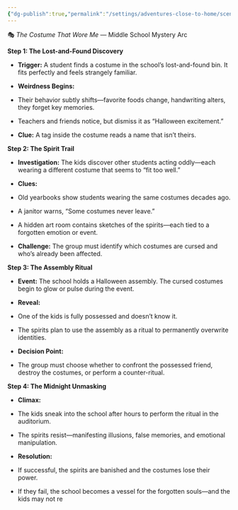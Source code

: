 ```yaml
---
{"dg-publish":true,"permalink":"/settings/adventures-close-to-home/scenario-the-costume-that-wore-me/"}
---
```


🎭 _The Costume That Wore Me_ — Middle School Mystery Arc

**Step 1: The Lost-and-Found Discovery**

- **Trigger:** A student finds a costume in the school’s lost-and-found bin. It fits perfectly and feels strangely familiar.
- **Weirdness Begins:**

- Their behavior subtly shifts—favorite foods change, handwriting alters, they forget key memories.
- Teachers and friends notice, but dismiss it as “Halloween excitement.”

- **Clue:** A tag inside the costume reads a name that isn’t theirs.

**Step 2: The Spirit Trail**

- **Investigation:** The kids discover other students acting oddly—each wearing a different costume that seems to “fit too well.”
- **Clues:**

- Old yearbooks show students wearing the same costumes decades ago.
- A janitor warns, “Some costumes never leave.”
- A hidden art room contains sketches of the spirits—each tied to a forgotten emotion or event.

- **Challenge:** The group must identify which costumes are cursed and who’s already been affected.

**Step 3: The Assembly Ritual**

- **Event:** The school holds a Halloween assembly. The cursed costumes begin to glow or pulse during the event.
- **Reveal:**

- One of the kids is fully possessed and doesn’t know it.
- The spirits plan to use the assembly as a ritual to permanently overwrite identities.

- **Decision Point:**

- The group must choose whether to confront the possessed friend, destroy the costumes, or perform a counter-ritual.

**Step 4: The Midnight Unmasking**

- **Climax:**

- The kids sneak into the school after hours to perform the ritual in the auditorium.
- The spirits resist—manifesting illusions, false memories, and emotional manipulation.

- **Resolution:**

- If successful, the spirits are banished and the costumes lose their power.
- If they fail, the school becomes a vessel for the forgotten souls—and the kids may not re